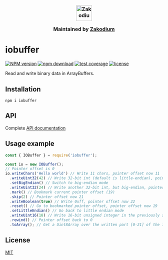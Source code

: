 <h3 align="center">
  <a href="https://www.zakodium.com">
    <img src="https://www.zakodium.com/brand/zakodium-logo-white.svg" width="50" alt="Zakodium logo" />
  </a>
  <p>
    Maintained by <a href="https://www.zakodium.com">Zakodium</a>
  </p>
</h3>

# iobuffer

[![NPM version](https://img.shields.io/npm/v/iobuffer.svg)](https://www.npmjs.com/package/iobuffer)
[![npm download](https://img.shields.io/npm/dm/iobuffer.svg)](https://www.npmjs.com/package/iobuffer)
[![test coverage](https://img.shields.io/codecov/c/github/image-js/iobuffer.svg)](https://codecov.io/gh/image-js/iobuffer)
[![license](https://img.shields.io/npm/l/iobuffer.svg)](https://github.com/image-js/iobuffer/blob/main/LICENSE)

Read and write binary data in ArrayBuffers.

## Installation

```console
npm i iobuffer
```

## API

Complete [API documentation](http://image-js.github.io/iobuffer/)

## Usage example

```js
const { IOBuffer } = require('iobuffer');

const io = new IOBuffer();
// Pointer offset is 0
io.writeChars('Hello world') // Write 11 chars, pointer offset now 11
  .writeUint32(42) // Write 32-bit int (default is little-endian), pointer offset now 15
  .setBigEndian() // Switch to big-endian mode
  .writeUint32(24) // Write another 32-bit int, but big-endian, pointer offset now 19
  .mark() // Bookmark current pointer offset (19)
  .skip(2) // Pointer offset now 21
  .writeBoolean(true) // Write 0xff, pointer offset now 22
  .reset() // Go to bookmarked pointer offset, pointer offset now 19
  .setLittleEndian() // Go back to little endian mode
  .writeUint16(18) // Write 16-bit unsigned integer in the previously skipped 2 bytes, pointer offset now 21
  .rewind() // Pointer offset back to 0
  .toArray(); // Get a Uint8Array over the written part [0-21] of the internal ArrayBuffer
```

## License

[MIT](./LICENSE)
